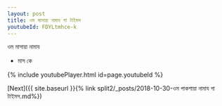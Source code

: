```yaml
---
layout: post
title: ওম মাসায়া নামায গা টাইমস
youtubeId: FDYLtmhce-k
---
```

 
 
 ওম মাসায়া নামায  
 
 -  মাস কে 
 
  
 
  
 
 
 
 
 
 


{% include youtubePlayer.html id=page.youtubeId %}
 
[Next]({{ site.baseurl }}{% link  split2/_posts/2018-10-30-ওম পাকশায়া নামায গা টাইমস.md%})
 
